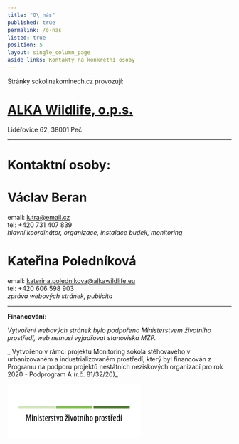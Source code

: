 ```yaml
---
title: "O\_nás"
published: true
permalink: /o-nas
listed: true
position: 5
layout: single_column_page
aside_links: Kontakty na konkrétní osoby
---
```

Stránky sokolinakominech.cz provozují:

# [ALKA Wildlife, o.p.s.](https://www.alkawildlife.eu)

Lidéřovice 62, 38001 Peč

- - -

# Kontaktní osoby:

# Václav Beran

email: lutra@email.cz\
tel: +420 731 407 839\
_hlavní koordinátor, organizace, instalace budek, monitoring_

# Kateřina Poledníková

email: katerina.polednikova@alkawildlife.eu\
tel: +420 606 598 903\
_zpráva webových stránek, publicita_

- - -

**Financování**: 

_Vytvoření webových stránek bylo podpořeno Ministerstvem životního prostředí, web nemusí vyjadřovat stanoviska MŽP._

_
Vytvořeno v rámci projektu Monitoring sokola stěhovavého v urbanizovaném a industrializovaném prostředí, který byl financován z Programu na podporu projektů nestátních neziskových organizací pro rok 2020 - Podprogram A (r.č. 81/32/20)_

![](/media/logo-mzp_300.jpg)
